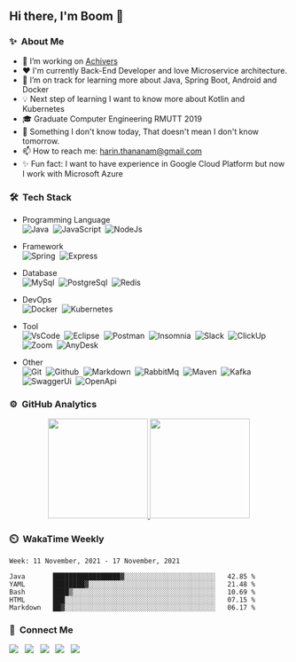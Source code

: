 ## Hi there, I'm Boom 👋
<!-- A junior backend developer with passionate in programming -->
<!-- **Harin3Bone/Harin3Bone** is a ✨ _special_ ✨ repository because its `README.md` (this file) appears on your GitHub profile. -->

### ✨ &nbsp;About Me
- 🔭 I’m working on [Achivers](https://www.achievers.co.th/)
- ❤️ I'm currently Back-End Developer and love Microservice architecture.
- 🌱 I’m on track for learning more about Java, Spring Boot, Android and Docker
- 💡 Next step of learning I want to know more about Kotlin and Kubernetes 
- 🎓 Graduate Computer Engineering RMUTT 2019
- 💬 Something I don't know today, That doesn't mean I don't know tomorrow.
- 📫 How to reach me: harin.thananam@gmail.com
- ✨ Fun fact: I want to have experience in Google Cloud Platform but now I work with Microsoft Azure

<!-- 💡 🔥 ⚡-->
<!-- - 👯 I’m looking to collaborate on ... -->
<!-- - 🤔 I’m looking for help with ... -->
<!-- - 😄 Pronouns: he/him/ -->

### 🛠 &nbsp;Tech Stack
  - Programming Language <br>
<img alt="Java" src="https://img.shields.io/badge/Java-E32C2E?logo=Java&style=flat&logoColor=ffffff"/>&nbsp;
<img alt="JavaScript" src="https://img.shields.io/badge/Javascript-42423c?&style=flat&logo=javascript&logoColor=F7DF1E">&nbsp;
<img alt="NodeJs" src="https://img.shields.io/badge/Node.js-339933?&style=flat&logo=node.js&logoColor=F7F7F7">&nbsp;

  - Framework <br>
<img alt="Spring" src="https://img.shields.io/badge/Spring-6DB33F?&style=flat&logo=spring&logoColor=F7F7F7"/>&nbsp; 
<img alt="Express" src="https://img.shields.io/badge/Express-42423c?&style=flat&logo=express&logoColor=ffffff">&nbsp;

  - Database <br>
<img alt="MySql" src="https://img.shields.io/badge/MySql-F7F7F7?&style=flat&logo=mysql&logoColor=336791">&nbsp;
<img alt="PostgreSql" src="https://img.shields.io/badge/Postgresql-F7F7F7?&style=flat&logo=postgresql&logoColor=336791">&nbsp;
<img alt="Redis" src="https://img.shields.io/badge/Redis-D12B1F?&style=flat&logo=redis&logoColor=F7F7F7">&nbsp;

  - DevOps <br>
<img alt="Docker" src="https://img.shields.io/badge/Docker-2496ED?&style=flat&logo=docker&logoColor=ffffff">&nbsp;
<img alt="Kubernetes" src="https://img.shields.io/badge/Kubernetes-326CE5?&style=flat&logo=kubernetes&logoColor=ffffff">&nbsp;

  - Tool <br>
<img alt="VsCode" src="https://img.shields.io/badge/VisualStudioCode-007ACC?&style=flat&logo=visual-studio-code&logoColor=ffffff">&nbsp;
<img alt="Eclipse" src="https://img.shields.io/badge/Eclipse-2C2255?&style=flat&logo=eclipse&logoColor=ffffff">&nbsp;
<img alt="Postman" src="https://img.shields.io/badge/Postman-FF6C37?&style=flat&logo=postman&logoColor=ffffff">&nbsp;
<img alt="Insomnia" src="https://img.shields.io/badge/Insomnia-5849BE?&style=flat&logo=insomnia&logoColor=ffffff">&nbsp;
<img alt="Slack" src="https://img.shields.io/badge/Slack-4A154B?&style=flat&logo=slack&logoColor=ffffff">&nbsp;
<img alt="ClickUp" src="https://img.shields.io/badge/ClickUp-7B68EE?&style=flat&logo=clickup&logoColor=ffffff">&nbsp;
<img alt="Zoom" src="https://img.shields.io/badge/Zoom-2D8CFF?&style=flat&logo=zoom&logoColor=ffffff">&nbsp;
<img alt="AnyDesk" src="https://img.shields.io/badge/AnyDesk-EF443B?&style=flat&logo=anydesk&logoColor=ffffff">&nbsp;
<!-- <img alt="AndroidStd" src="https://img.shields.io/badge/AndroidStudio-3DDC84?&style=flat&logo=android-studio&logoColor=ffffff">&nbsp; -->

  - Other <br>
<img alt="Git" src="https://img.shields.io/badge/Git-F05032?&style=flat&logo=git&logoColor=ffffff">&nbsp;
<img alt="Github" src="https://img.shields.io/badge/Github-181717?&style=flat&logo=github&logoColor=ffffff">&nbsp; 
<img alt="Markdown" src="https://img.shields.io/badge/Markdown-42423c?&style=flat&logo=markdown&logoColor=F7F7F7">&nbsp;
<img alt="RabbitMq" src="https://img.shields.io/badge/RabbitMq-FF6600?&style=flat&logo=rabbitmq&logoColor=FFFFFF">&nbsp;
<img alt="Maven" src="https://shields.io/badge/Maven-c71a36?style=flat&logo=apache-maven&logoColor=F7F7F7">&nbsp;
<img alt="Kafka" src="https://img.shields.io/badge/Kafka-231F20?&style=flat&logo=apache-kafka&logoColor=F7F7F7">&nbsp;
<img alt="SwaggerUi" src="https://img.shields.io/badge/SwaggerUi-85EA2D?&style=flat&logo=swagger&logoColor=231F20">&nbsp;
<img alt="OpenApi" src="https://img.shields.io/badge/OpenApi-6BA539?&style=flat&logo=openapi-initiative&logoColor=F7F7F7">&nbsp;

<!-- 
<img alt="" src="https://img.shields.io/badge/-?&style=flat&logo=&logoColor=">&nbsp;
<img alt="Apache" src="https://shields.io/badge/Apache-d22128?style=flat&logo=apache&logoColor=FFFFFF">&nbsp; 
-->

### ⚙️ &nbsp;GitHub Analytics
<p align="center">
<a href="https://github.com/Harin3Bone">
  <img height="180em" src="https://github-readme-stats-eight-theta.vercel.app/api?username=Harin3Bone&show_icons=true&theme=vision-friendly-dark&include_all_commits=true&count_private=true"/>
  <img height="180em" src="https://github-readme-stats-eight-theta.vercel.app/api/top-langs/?username=Harin3Bone&layout=compact&langs_count=8&theme=vision-friendly-dark"/>
</a>
</p>

### ⏲️ &nbsp;WakaTime Weekly
<!-- 
<p align="left"><a><img height="180em" src="https://github-readme-stats.vercel.app/api/wakatime?username=Harin3Bone&theme=vision-friendly-dark&v=2"></a></p> 
-->
<!--START_SECTION:waka-->
```text
Week: 11 November, 2021 - 17 November, 2021

Java       █████████████████▓░░░░░░░░░░░░░░░░░░░░░░░   42.85 % 
YAML       ████████▓░░░░░░░░░░░░░░░░░░░░░░░░░░░░░░░░   21.48 % 
Bash       ████▒░░░░░░░░░░░░░░░░░░░░░░░░░░░░░░░░░░░░   10.69 % 
HTML       ███░░░░░░░░░░░░░░░░░░░░░░░░░░░░░░░░░░░░░░   07.15 % 
Markdown   ██▓░░░░░░░░░░░░░░░░░░░░░░░░░░░░░░░░░░░░░░   06.17 % 
```
<!--END_SECTION:waka-->


### 💬 &nbsp;Connect Me
<!-- ![Facebook](https://img.shields.io/badge/Harin_Thananam-F7F7F7?logo=facebook) &nbsp; -->
<p>
<a href ="https://www.facebook.com/Harin3Bone/"><img src="https://img.shields.io/badge/Harin_Thananam-F7F7F7?logo=facebook"></a> &nbsp;
<a href ="https://www.instagram.com/harin_hirokun/"><img src="https://img.shields.io/badge/Harin_Thananam-e4405f?logo=instagram&logoColor=f7f7f7"></a> &nbsp;
<a href =""><img src="https://img.shields.io/badge/Harin_Thananam-0a66c2?logo=linkedin&logoColor="></a> &nbsp;
<a href =""><img src="https://img.shields.io/badge/Harin_Thananam-00c300?logo=line&logoColor=ffffff"></a> &nbsp;
<a href =""><img src="https://img.shields.io/badge/Harin_Thananam-1da1f2?logo=twitter&logoColor=ffffff"></a> &nbsp;
</p>

<!-- ![visitor](https://visitor-badge.glitch.me/badge?page_id=Harin3Bone.Harin3Bone&left_text=Visitors) -->
